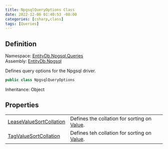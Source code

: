```yaml
---
title: NpgsqlQueryOptions Class
date: 2022-12-06 01:40:53 -08:00
categories: [csharp,class]
tags: [Queries]
---
```


## Definition
Namespace: <a href='/posts/csharp.namespace.entitydb.npgsql.queries/'>EntityDb.Npgsql.Queries</a><br />
Assembly: <a href='/posts/csharp.assembly.entitydb.npgsql/'>EntityDb.Npgsql</a><br />

Defines query options for the Npgsql driver.

```cs
public class NpgsqlQueryOptions
```
Inheritance: Object
## Properties
<table><tr><td><!--/posts/csharp.notimplemented.entitydb.npgsql.queries.npgsqlqueryoptions.leasevaluesortcollation/--><a href='#'>LeaseValueSortCollation</a></td><td>
Defines the collation for sorting on <!--/posts/csharp.notimplemented.entitydb.abstractions.leases.ilease.value/--><a href='#'>Value</a>.
</td></tr><tr><td><!--/posts/csharp.notimplemented.entitydb.npgsql.queries.npgsqlqueryoptions.tagvaluesortcollation/--><a href='#'>TagValueSortCollation</a></td><td>
Defines teh collation for sorting on <!--/posts/csharp.notimplemented.entitydb.abstractions.tags.itag.value/--><a href='#'>Value</a>.
</td></tr></table>
